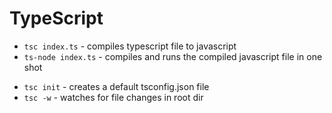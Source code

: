 # TypeScript

-   `tsc index.ts` - compiles typescript file to javascript
-   `ts-node index.ts` - compiles and runs the compiled javascript file in one shot  
* ```tsc init``` - creates a default tsconfig.json file  
* ```tsc -w``` - watches for file changes in root dir  

